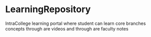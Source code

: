 # LearningRepository
IntraCollege learning portal where student can learn core branches concepts through are videos and through are faculty notes 
